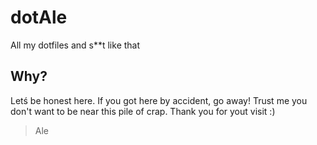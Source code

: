 # dotAle
All my dotfiles and s**t like that

## Why?
Letś be honest here. If you got here by accident, go away! Trust me you don't want to be near this pile of crap. Thank you for yout visit :)
> Ale
